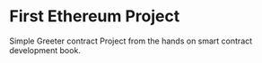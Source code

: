 # First Ethereum Project

Simple Greeter contract Project from the hands on smart contract development book.
